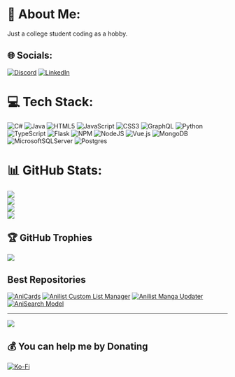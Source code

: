 # 💫 About Me:
Just a college student coding as a hobby.


## 🌐 Socials:
[![Discord](https://img.shields.io/badge/Discord-%237289DA.svg?logo=discord&logoColor=white)](https://discord.gg/https://discordid.netlify.app/?id=251479989378220044) [![LinkedIn](https://img.shields.io/badge/LinkedIn-%230077B5.svg?logo=linkedin&logoColor=white)](https://linkedin.com/in/alexpett) 

# 💻 Tech Stack:
![C#](https://img.shields.io/badge/c%23-%23239120.svg?style=flat&logo=csharp&logoColor=white)
![Java](https://img.shields.io/badge/java-%23ED8B00.svg?style=flat&logo=openjdk&logoColor=white)
![HTML5](https://img.shields.io/badge/html5-%23E34F26.svg?style=flat&logo=html5&logoColor=white)
![JavaScript](https://img.shields.io/badge/javascript-%23323330.svg?style=flat&logo=javascript&logoColor=%23F7DF1E)
![CSS3](https://img.shields.io/badge/css3-%231572B6.svg?style=flat&logo=css3&logoColor=white)
![GraphQL](https://img.shields.io/badge/-GraphQL-E10098?style=flat&logo=graphql&logoColor=white)
![Python](https://img.shields.io/badge/python-3670A0?style=flat&logo=python&logoColor=ffdd54)
![TypeScript](https://img.shields.io/badge/typescript-%23007ACC.svg?style=flat&logo=typescript&logoColor=white)
![Flask](https://img.shields.io/badge/flask-%23000.svg?style=flat&logo=flask&logoColor=white)
![NPM](https://img.shields.io/badge/NPM-%23CB3837.svg?style=flat&logo=npm&logoColor=white)
![NodeJS](https://img.shields.io/badge/node.js-6DA55F?style=flat&logo=node.js&logoColor=white)
![Vue.js](https://img.shields.io/badge/vue.js-%2335495e.svg?style=flat&logo=vuedotjs&logoColor=%234FC08D)
![MongoDB](https://img.shields.io/badge/MongoDB-%234ea94b.svg?style=flat&logo=mongodb&logoColor=white)
![MicrosoftSQLServer](https://img.shields.io/badge/Microsoft%20SQL%20Server-CC2927?style=flat&logo=microsoft%20sql%20server&logoColor=white) ![Postgres](https://img.shields.io/badge/postgres-%23316192.svg?style=flat&logo=postgresql&logoColor=white)

# 📊 GitHub Stats:
![](https://github-readme-stats.vercel.app/api?username=RLAlpha49&theme=transparent&show_icons=true)<br/>
![](https://github-readme-stats.vercel.app/api/wakatime?username=RLAlpha49&theme=transparent&layout=compact)<br/>
![](https://github-readme-stats.vercel.app/api/top-langs/?username=RLAlpha49&size_weight=0.45&count_weight=0.8&langs_count=6&layout=compact&theme=transparent)<br/>
![](https://github-readme-streak-stats.herokuapp.com/?user=RLAlpha49&theme=transparent&hide_border=false)

## 🏆 GitHub Trophies
![](https://github-profile-trophy.vercel.app/?username=RLAlpha49&theme=radical&no-bg=true&title=Joined2020,Commits,Experience,Repositories,Stars,PullRequest)

## Best Repositories
[![AniCards](https://github-readme-stats.vercel.app/api/pin/?username=RLAlpha49&repo=AniCards&show_icons=true&theme=github_dark&icon_color=7c858f&description_lines_count=3)](https://github.com/RLAlpha49/AniCards)
[![Anilist Custom List Manager](https://github-readme-stats.vercel.app/api/pin/?username=RLAlpha49&repo=Anilist-Custom-List-Manager&show_icons=true&theme=github_dark&icon_color=7c858f&description_lines_count=3)](https://github.com/RLAlpha49/Anilist-Custom-List-Manager)
[![Anilist Manga Updater](https://github-readme-stats.vercel.app/api/pin/?username=RLAlpha49&repo=Anilist-Manga-Updater&show_icons=true&theme=github_dark&icon_color=7c858f&description_lines_count=3)](https://github.com/RLAlpha49/Anilist-Manga-Updater)
[![AniSearch Model](https://github-readme-stats.vercel.app/api/pin/?username=RLAlpha49&repo=AniSearch-Model&show_icons=true&theme=github_dark&icon_color=7c858f&description_lines_count=3)](https://github.com/RLAlpha49/AniSearch-Model)


---
[![](https://visitcount.itsvg.in/api?id=RLAlpha49&icon=2&color=1)](https://visitcount.itsvg.in)

  ## 💰 You can help me by Donating
  [![Ko-Fi](https://img.shields.io/badge/Ko--fi-F16061?style=for-the-badge&logo=ko-fi&logoColor=white)](https://ko-fi.com/alpha49) 
  
<!-- Proudly created with GPRM ( https://gprm.itsvg.in ) -->

